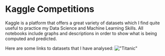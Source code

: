 # Kaggle Competitions
Kaggle is a platform that offers a great variety of datasets which I find quite useful to practice my Data Science and Machine Learning Skills. All notebooks include graphs and descriptions in order to show what is being computed and predicted.

Here are some links to datasets that I have analysed:
!["Titanic"](Code/TitanicPassengersSurvivedOrDied.ipynb)
